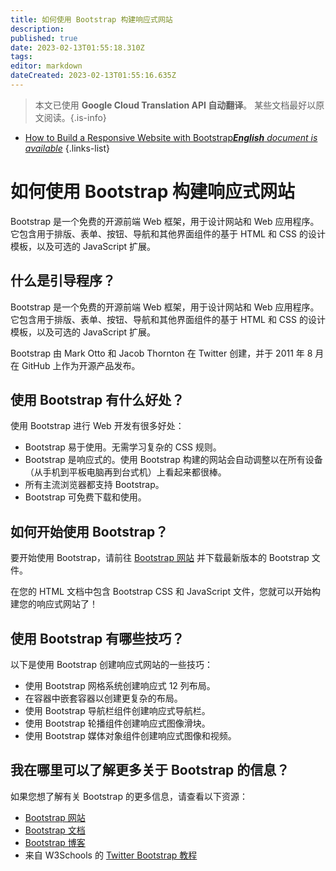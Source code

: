 ```yaml
---
title: 如何使用 Bootstrap 构建响应式网站
description: 
published: true
date: 2023-02-13T01:55:18.310Z
tags: 
editor: markdown
dateCreated: 2023-02-13T01:55:16.635Z
---
```


> 本文已使用 **Google Cloud Translation API 自动翻译**。
某些文档最好以原文阅读。{.is-info}



- [How to Build a Responsive Website with Bootstrap***English** document is available*](/en/Knowledge-base/Common/how-to-build-a-responsive-website-with-bootstrap)
{.links-list}

      

# 如何使用 Bootstrap 构建响应式网站

Bootstrap 是一个免费的开源前端 Web 框架，用于设计网站和 Web 应用程序。它包含用于排版、表单、按钮、导航和其他界面组件的基于 HTML 和 CSS 的设计模板，以及可选的 JavaScript 扩展。

## 什么是引导程序？

Bootstrap 是一个免费的开源前端 Web 框架，用于设计网站和 Web 应用程序。它包含用于排版、表单、按钮、导航和其他界面组件的基于 HTML 和 CSS 的设计模板，以及可选的 JavaScript 扩展。

Bootstrap 由 Mark Otto 和 Jacob Thornton 在 Twitter 创建，并于 2011 年 8 月在 GitHub 上作为开源产品发布。

## 使用 Bootstrap 有什么好处？

使用 Bootstrap 进行 Web 开发有很多好处：

- Bootstrap 易于使用。无需学习复杂的 CSS 规则。
- Bootstrap 是响应式的。使用 Bootstrap 构建的网站会自动调整以在所有设备（从手机到平板电脑再到台式机）上看起来都很棒。
- 所有主流浏览器都支持 Bootstrap。
- Bootstrap 可免费下载和使用。

## 如何开始使用 Bootstrap？

要开始使用 Bootstrap，请前往 [Bootstrap 网站](http://getbootstrap.com/) 并下载最新版本的 Bootstrap 文件。

在您的 HTML 文档中包含 Bootstrap CSS 和 JavaScript 文件，您就可以开始构建您的响应式网站了！

## 使用 Bootstrap 有哪些技巧？

以下是使用 Bootstrap 创建响应式网站的一些技巧：

- 使用 Bootstrap 网格系统创建响应式 12 列布局。
- 在容器中嵌套容器以创建更复杂的布局。
- 使用 Bootstrap 导航栏组件创建响应式导航栏。
- 使用 Bootstrap 轮播组件创建响应式图像滑块。
- 使用 Bootstrap 媒体对象组件创建响应式图像和视频。

## 我在哪里可以了解更多关于 Bootstrap 的信息？

如果您想了解有关 Bootstrap 的更多信息，请查看以下资源：

- [Bootstrap 网站](http://getbootstrap.com/)
- [Bootstrap 文档](http://getbootstrap.com/docs/)
- [Bootstrap 博客](http://blog.getbootstrap.com/)
- 来自 W3Schools 的 [Twitter Bootstrap 教程](http://www.w3schools.com/bootstrap/)